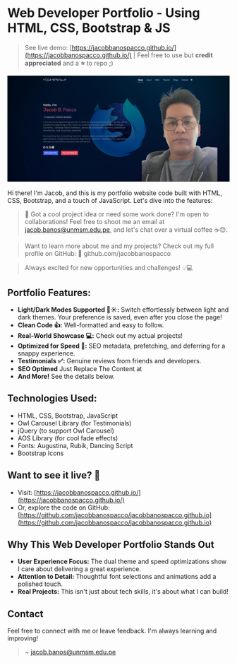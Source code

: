 # Web Developer Portfolio - Using HTML, CSS, Bootstrap & JS

> See live demo: [https://jacobbanospacco.github.io/](https://jacobbanospacco.github.io/)    |  Feel free to use but **credit appreciated** and a **⭐** to repo ;)

![Developer Portoflio](https://github.com/jacobbanospacco/jacobbanospacco.github.io/blob/main/assets/images/Readme.png)


Hi there! I'm Jacob, and this is my portfolio website code built with HTML, CSS, Bootstrap, and a touch of JavaScript. Let's dive into the features:

> 🚀 Got a cool project idea or need some work done? I'm open to collaborations! Feel free to shoot me an email at jacob.banos@unmsm.edu.pe, and let's chat over a virtual coffee ☕😊.

> Want to learn more about me and my projects? Check out my full profile on GitHub:
🔗 github.com/jacobbanospacco

> Always excited for new opportunities and challenges! 💡💻

## **Portfolio Features:**

* **Light/Dark Modes Supported 🌙☀️:**  Switch effortlessly between light and dark themes. Your preference is saved, even after you close the page!
* **Clean Code 👍:** Well-formatted and easy to follow. 
* **Real-World Showcase 💻:** Check out my actual projects!
* **Optimized for Speed 🚀:**  SEO metadata, prefetching, and deferring for a snappy experience.
* **Testimonials ✅:** Genuine reviews from friends and developers.
* **SEO Optimed** Just Replace The Content at <head>
* **And More!** See the details below.
  
## **Technologies Used:**

* HTML, CSS, Bootstrap, JavaScript
* Owl Carousel Library (for Testimonials)
* jQuery (to support Owl Carousel)
* AOS Library (for cool fade effects)
* Fonts: Augustina, Rubik, Dancing Script
* Bootstrap Icons

## **Want to see it live? 👀**

* Visit: [https://jacobbanospacco.github.io/](https://jacobbanospacco.github.io/)
* Or, explore the code on GitHub: [https://github.com/jacobbanospacco/jacobbanospacco.github.io](https://github.com/jacobbanospacco/jacobbanospacco.github.io)

## **Why This Web Developer Portfolio Stands Out**

* **User Experience Focus:**  The dual theme and speed optimizations show I care about delivering a great experience.
* **Attention to Detail:** Thoughtful font selections and animations add a polished touch. 
* **Real Projects:**  This isn't just about tech skills, it's about what I can build!  

## **Contact**

Feel free to connect with me or leave feedback. I'm always learning and improving! 

> ~ [jacob.banos@unmsm.edu.pe](mailto:jacob.banos@unmsm.edu.pe)
